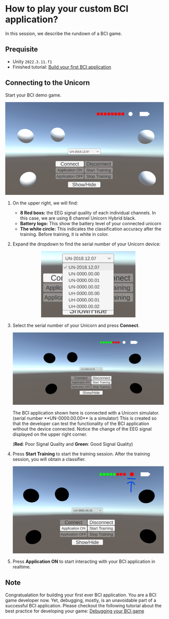 # How to play your custom BCI application?
In this session, we describe the rundown of a BCI game.

## Prequisite
- Unity ```2022.3.11.f1```
- Finished tutorial: [Build your first BCI application](/tutorial/build-your-first-bci-application.md)

## Connecting to the Unicorn
Start your BCI demo game.
<p align="center">
<img src="../Img/startScene.png" alt="drawing" width="800"/><br/>
</p>

1. On the upper right, we will find:
    - **8 Red boxs:** the EEG signal quality of each individual channels. In this case, we are using 8 channel Unicorn Hybrid black.
    - **Battery logo:** This show the battery level of your connected unicorn
    - **The white circle:** This indicates the classification accuracy after the training. Before training, it is white in color. 

2. Expand the dropdown to find the serial number of your Unicorn device:
    <p align="center">
    <img src="../Img/Choices.png" alt="drawing" width="300"/><br/>
    </p>

3. Select the serial number of your Unicorn and press **Connect**.
    <p align="center">
    <img src="../Img/Connected.png" alt="drawing" width="800"/><br/>
    </p>
    The BCI application shown here is connected with a Unicorn simulator. (serial number **UN-0000.00.00** is a simulator) This is created so that the developer can test the functionality of the BCI application without the device connected. Notice the change of the EEG signal displayed on the upper right corner. 

    (**Red**: Poor Signal Quality and **Green**: Good Signal Quality)

4. Press **Start Training** to start the training session.
    After the training session, you will obtain a classifier.
    <p align="center">
    <img src="../Img/AfterTraining.png" alt="drawing" width="800"/><br/>
    </p>
5. Press **Application ON** to start interacting with your BCI application in realtime.

## Note
Congratualation for building your first ever BCI application. You are a BCI game developer now. Yet, debugging, mostly, is an unavoidable part of a successful BCI application. Please checkout the following tutorial about the best practice for developing your game: [Debugging your BCI game](/tutorial/DebuggingYourBCIGame.md)
